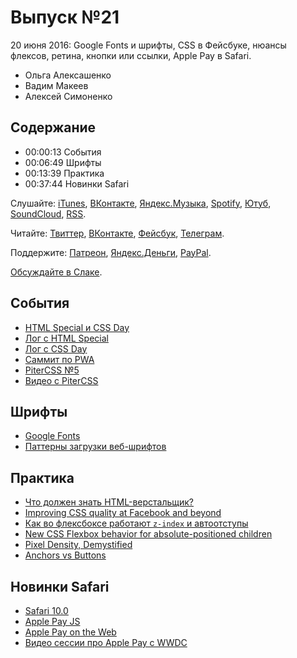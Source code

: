 # Выпуск №21

20 июня 2016: Google Fonts и шрифты, CSS в Фейсбуке, нюансы флексов, ретина, кнопки или ссылки, Apple Pay в Safari.

- Ольга Алексашенко
- Вадим Макеев
- Алексей Симоненко

## Содержание

- 00:00:13 События
- 00:06:49 Шрифты
- 00:13:39 Практика
- 00:37:44 Новинки Safari

Слушайте: [iTunes](https://itunes.apple.com/podcast/id1080500016), [ВКонтакте](https://vk.com/podcasts-32017543), [Яндекс.Музыка](https://music.yandex.ru/album/6245956), [Spotify](https://open.spotify.com/show/3rzAcADjpBpXt73L0epTjV), [Ютуб](https://www.youtube.com/playlist?list=PLMBnwIwFEFHcwuevhsNXkFTcadeX5R1Go), [SoundCloud](https://soundcloud.com/web-standards), [RSS](https://web-standards.ru/podcast/feed/).

Читайте: [Твиттер](https://twitter.com/webstandards_ru), [ВКонтакте](https://vk.com/webstandards_ru), [Фейсбук](https://www.facebook.com/webstandardsru), [Телеграм](https://t.me/webstandards_ru).

Поддержите: [Патреон](https://www.patreon.com/webstandards_ru), [Яндекс.Деньги](https://money.yandex.ru/to/41001119329753), [PayPal](https://www.paypal.me/pepelsbey).

[Обсуждайте в Слаке](http://slack.web-standards.ru/).

## События

- [HTML Special и CSS Day](http://cssday.nl/2016)
- [Лог с HTML Special](https://github.com/web-standards-ru/web-standards-up/blob/master/2016-06-16_htmlspecial.md)
- [Лог с CSS Day](https://github.com/web-standards-ru/web-standards-up/blob/master/2016-06-17_cssday.md)
- [Саммит по PWA](https://events.withgoogle.com/progressive-web-app-dev-summit/)
- [PiterCSS №5](https://pitercss.timepad.ru/event/340787/)
- [Видео с PiterCSS](https://youtu.be/qFeCi6E3e14)

## Шрифты

- [Google Fonts](https://fonts.google.com/)
- [Паттерны загрузки веб-шрифтов](http://web-standards.ru/articles/web-font-loading-patterns/)

## Практика

- [Что должен знать HTML-верстальщик?](http://krekotun.ru/ui-developer-skills)
- [Improving CSS quality at Facebook and beyond](https://code.facebook.com/posts/879890885467584/improving-css-quality-at-facebook-and-beyond)
- [Как во флексбоксе работают `z-index` и автоотступы](http://prgssr.ru/development/kak-rabotayut-v-fleksbokse-z-index-i-avtootstupy.html)
- [New CSS Flexbox behavior for absolute-positioned children](https://googlechrome.github.io/samples/css-flexbox-abspos/index.html)
- [Pixel Density, Demystified](https://medium.com/p/a4db63ba2922)
- [Anchors vs Buttons](https://bitsofco.de/anchors-vs-buttons/)

## Новинки Safari

- [Safari 10.0](https://developer.apple.com/library/prerelease/content/releasenotes/General/WhatsNewInSafari/Articles/Safari_10_0.html)
- [Apple Pay JS](https://developer.apple.com/reference/applepayjs)
- [Apple Pay on the Web](https://lists.w3.org/Archives/Public/public-payments-wg/2016Jun/0013.html)
- [Видео сессии про Apple Pay с WWDC](https://developer.apple.com/videos/play/wwdc2016/703/)
